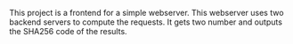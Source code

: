 This project is a frontend for a simple webserver.
This webserver uses two backend servers to compute the requests.
It gets two number and outputs the SHA256 code of the results.

